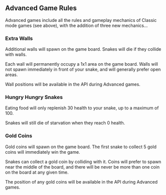 ## Advanced Game Rules

Advanced games include all the rules and gameplay mechanics of Classic mode games (see above), with the addition of three new mechanics...

### Extra Walls

Additional walls will spawn on the game board. Snakes will die if they collide with walls.

Each wall will permanently occupy a 1x1 area on the game board. Walls will not spawn immediately in front of your snake, and will generally prefer open areas.

Wall positions will be available in the API during Advanced games.

### Hungry Hungry Snakes

Eating food will only replenish 30 health to your snake, up to a maximum of 100.

Snakes will still die of starvation when they reach 0 health.

### Gold Coins

Gold coins will spawn on the game board. The first snake to collect 5 gold coins will immediately win the game.

Snakes can collect a gold coin by colliding with it. Coins will prefer to spawn near the middle of the board, and there will be never be more than one coin on the board at any given time.

The position of any gold coins will be available in the API during Advanced games.

